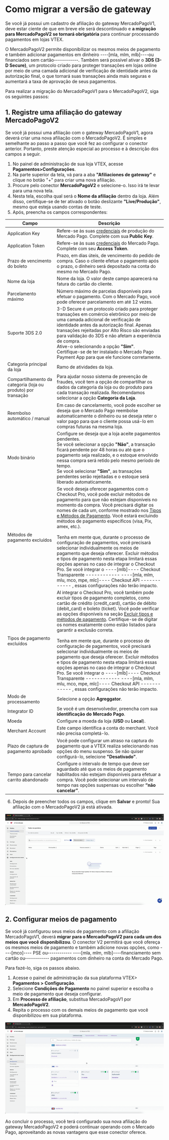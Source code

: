 # Como migrar a versão de gateway

Se você já possui um cadastro de afiliação do gateway MercadoPagoV1, deve estar ciente de que em breve ele será descontinuado e **a migração para MercadoPagoV2 se tornará obrigatória** para continuar processando pagamentos em lojas VTEX.


O MercadoPagoV2 permite disponibilizar os mesmos meios de pagamento e também adicionar pagamentos em dinheiro ----[mla, mlm, mlb]----ou financiados sem cartão------------. Também será possível ativar o **3DS (3-D Secure)**, um protocolo criado para proteger transações em lojas online por meio de uma camada adicional de verificação de identidade antes da autorização final, o que tornará suas transações ainda mais seguras e aumentará a taxa de aprovação de seus pagamentos.

Para realizar a migração do MercadoPagoV1 para o MercadoPagoV2, siga os seguintes passos:

## 1. Registre uma afiliação do gateway MercadoPagoV2

Se você já possui uma afiliação com o gateway MercadoPagoV1, agora deverá criar uma nova afiliação com o MercadoPagoV2. É simples e semelhante ao passo a passo que você fez ao configurar o conector anterior. Portanto, preste atenção especial ao processo e à descrição dos campos a seguir.

1. No painel de administração de sua loja VTEX, acesse **Pagamentos>Configurações**.
2. Na parte superior da tela, vá para a aba **"Afiliaciones de gateway"** e clique no botão "+" para criar uma nova afiliação.
3. Procure pelo conector **MercadoPagoV2** e selecione-o. Isso irá te levar para uma nova tela.
4. Nesta tela, escolha qual será o **Nome da afiliação** dentro da loja. Além disso, certifique-se de ter ativado o botão deslizante **"Live/Produção"**, mesmo que esteja usando contas de teste.
5. Após, preencha os campos correspondentes:

| Campo | Descrição |
|---|---|
| Application Key  | Refere-se às suas [credenciais](/developers/pt/docs/vtex/additional-content/your-integrations/credentials) de produção do Mercado Pago. Complete com sua **Public Key**. |
| Application Token | Refere-se às suas [credenciais](/developers/pt/docs/vtex/additional-content/your-integrations/credentials) do Mercado Pago. Complete com seu **Access Token**. |
| Prazo de vencimento do boleto  | Prazo, em dias úteis, de vencimento do pedido de compra. Caso o cliente efetue o pagamento após o prazo, o dinheiro será depositado na conta do mesmo no Mercado Pago. |
| Nome da loja  | Nome da loja. O valor deste campo aparecerá na fatura do cartão do cliente. |
| Parcelamento máximo   | Número máximo de parcelas disponíveis para efetuar o pagamento. Com o Mercado Pago, você pode oferecer parcelamento em até 12 vezes. |
| Suporte 3DS 2.0 | 3-D Secure é um protocolo criado para proteger transações em comércio eletrônico por meio de uma camada adicional de verificação de identidade antes da autorização final. Apenas transações rejeitadas por Alto Risco são enviadas para validação do 3DS e não afetam a experiência de compra.<br>Ative-o selecionando a opção **"Sim"**. <br>Certifique-se de ter instalado o Mercado Pago Payment App para que ele funcione corretamente. |
| Categoría principal da loja | Ramo de atividades da loja. |
| Compartilhamento da categoria (loja ou produto) por transação | Para ajudar nosso sistema de prevenção de fraudes, você tem a opção de compartilhar os dados da categoria da loja ou do produto para cada transação realizada. Recomendamos selecionar a opção **Categoria da Loja**. |
| Reembolso automático / manual  | Em caso de cancelamento, você pode escolher se deseja que o Mercado Pago reembolse automaticamente o dinheiro ou se deseja reter o valor pago para que o cliente possa usá-lo em compras futuras na mesma loja. |
| Modo binário | Configure se deseja que a loja aceite pagamentos pendentes. <br>Se você selecionar a opção **"Não"**, a transação ficará pendente por 48 horas ou até que o pagamento seja realizado, e o estoque envolvido nessa compra será retido pelo mesmo período de tempo. <br>Se você selecionar **"Sim"**, as transações pendentes serão rejeitadas e o estoque será liberado automaticamente. |
| Métodos de pagamento excluídos | Se você deseja oferecer pagamentos com o Checkout Pro, você pode excluir métodos de pagamento para que não estejam disponíveis no momento da compra. Você precisará digitar os nomes de cada um, conforme mostrado nos [Tipos e Métodos de Pagamento](/developers/pt/docs/vtex/payment-configuration/exclude-payment-types-methods). Você estará excluindo métodos de pagamento específicos (visa, Pix, amex, etc.).<br><br>Tenha em mente que, durante o processo de configuração de pagamentos, você precisará selecionar individualmente os meios de pagamento que deseja oferecer. Excluir métodos e tipos de pagamento nesta etapa limitará essas opções apenas no caso de integrar o Checkout Pro. Se você integrar o  ----[mlb]---- Checkout Transparente ------------ ----[mla, mlm, mlu, mco, mpe, mlc]---- Checkout API ------------ , essas configurações não terão impacto.  |
| Tipos de pagamento excluídos | Al integrar o Checkout Pro, você também pode excluir tipos de pagamento completos, como cartão de crédito (credit_card), cartão de débito (debit_card) e boleto (ticket). Você pode verificar as opções disponíveis na seção [Excluir tipos e métodos de pagamento](/developers/pt/docs/vtex/payments-configuration/exclude-payment-types-methods). Certifique-se de digitar os nomes exatamente como estão listados para garantir a exclusão correta.<br><br>Tenha em mente que, durante o processo de configuração de pagamentos, você precisará selecionar individualmente os meios de pagamento que deseja oferecer. Excluir métodos e tipos de pagamento nesta etapa limitará essas opções apenas no caso de integrar o Checkout Pro. Se você integrar o  ----[mlb]---- Checkout Transparente ------------ ----[mla, mlm, mlu, mco, mpe, mlc]---- Checkout API ------------ , essas configurações não terão impacto.  |
| Modo de processamento | Selecione a opção **Agreggator**. |
| Integrator ID | Se você é um desenvolvedor, preencha com sua **identificação do Mercado Pago**. |
| Moeda | Configure a moeda da loja (**USD** ou **Local**).  |
| Merchant Account | Este campo identifica a conta do merchant. Você não precisa completá-lo. |
| Plazo de captura de pagamento aprobado | Você pode configurar um atraso na captura do pagamento que a VTEX realiza selecionando nas opções do menu suspenso. Se não quiser configurá-lo, selecione **"Desativado"**. |
| Tempo para cancelar carrito abandonado | Configure o intervalo de tempo que deve ser aguardado até que os meios de pagamento habilitados não estejam disponíveis para efetuar a compra. Você pode selecionar um intervalo de tempo nas opções suspensas ou escolher **“não cancelar”**. |

6. Depois de preencher todos os campos, clique em **Salvar** e pronto! Sua afiliação com o MercadoPagoV2 já está ativada.

![Configure MercadoPagoV2](/images/vtex/vtex-new-admin-gateway-es.gif) 

## 2. Configurar meios de pagamento

Se você já configurou seus meios de pagamento com a afiliação MercadoPagoV1, deverá **migrar para o MercadoPagoV2 para cada um dos meios que você disponibilizou**. O conector V2 permitirá que você ofereça os mesmos meios de pagamento e também adicione novas opções, como ----[mco]---- PSE ou------------ ----[mla, mlm, mlb]----financiamento sem cartão ou------------ pagamentos com dinheiro na conta do Mercado Pago.

Para fazé-lo, siga os passos abaixo.

1. Acesse o painel de administração da sua plataforma VTEX> **Pagamentos > Configuração**. 
2. Selecione **Condições de Pagamento** no painel superior e escolha o meio de pagamento que deseja configurar. 
3. Em **Processo de afiliação**, substitua MercadoPagoV1 por **MercadoPagoV2**. 
4. Repita o processo com os demais meios de pagamento que você disponibilizou em sua plataforma.

![Configure v2 in payment methods](/images/vtex/migration-payment-conditions.gif) 

Ao concluir o processo, você terá configurado sua nova afiliação do gateway MercadoPagoV2 e poderá continuar operando com o Mercado Pago, aproveitando as novas vantagens que esse conector oferece.
